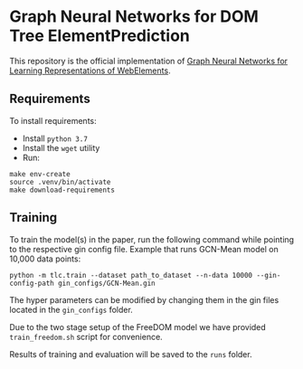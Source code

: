 [comment]: <> (>📋  A template README.md for code accompanying a Machine Learning paper)

# Graph Neural Networks for DOM Tree ElementPrediction

This repository is the official implementation of [Graph Neural Networks for Learning Representations of WebElements](?). 

[comment]: <> (>📋  Optional: include a graphic explaining your approach/main result, bibtex entry, link to demos, blog posts and tutorials)

## Requirements

To install requirements:


- Install `python 3.7`
- Install the `wget` utility
- Run:
```setup
make env-create
source .venv/bin/activate
make download-requirements
```

[comment]: <> (>📋  Describe how to set up the environment, e.g. pip/conda/docker commands, download datasets, etc...)

## Training

To train the model(s) in the paper, run the following command while pointing to the respective gin config file. 
Example that runs GCN-Mean model on 10,000 data points:
```train
python -m tlc.train --dataset path_to_dataset --n-data 10000 --gin-config-path gin_configs/GCN-Mean.gin
```
The hyper parameters can be modified by changing them in the gin files located in the `gin_configs` folder.

Due to the two stage setup of the FreeDOM model we have provided `train_freedom.sh` script for convenience.

Results of training and evaluation will be saved to the `runs` folder.


